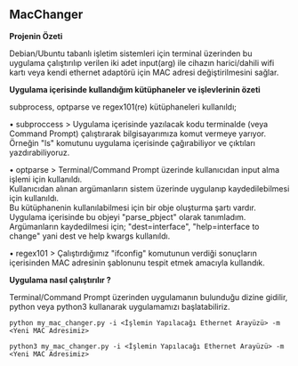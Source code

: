 ## MacChanger
<strong>Projenin Özeti</strong>
<p>Debian/Ubuntu tabanlı işletim sistemleri için terminal üzerinden bu uygulama çalıştırılıp verilen iki adet input(arg) ile cihazın harici/dahili wifi kartı veya kendi ethernet adaptörü için MAC adresi değiştirilmesini sağlar.</p>

<strong>Uygulama içerisinde kullandığım kütüphaneler ve işlevlerinin özeti</strong><br>
  <p>subprocess, optparse ve regex101(re) kütüphaneleri kullanıldı;<br>
<p>• subproccess > Uygulama içerisinde yazılacak kodu terminalde (veya Command Prompt) çalıştırarak bilgisayarımıza komut vermeye yarıyor. <br>
  Örneğin "ls" komutunu uygulama içerisinde çağırabiliyor ve çıktıları yazdırabiliyoruz.<br>
<p>• optparse > Terminal/Command Prompt üzerinde kullanıcıdan input alma işlemi için kullanıldı.<br>
  Kullanıcıdan alınan argümanların sistem üzerinde uygulanıp kaydedilebilmesi için kullanıldı.<br>
  Bu kütüphanenin kullanılabilmesi için bir obje oluşturma şartı vardır. Uygulama içerisinde bu objeyi "parse_pbject" olarak tanımladım.<br>
  Argümanların kaydedilmesi için; "dest=interface", "help=interface to change" yani dest ve help kwargs kullanıldı.<br>
<p>• regex101 > Çalıştırdığımız "ifconfig" komutunun verdiği sonuçların içerisinden MAC adresinin şablonunu tespit etmek amacıyla kullandık.<br>
  
<strong>Uygulama nasıl çalıştırılır ?</strong><br>
<p>Terminal/Command Prompt üzerinden uygulamanın bulunduğu dizine gidilir,
python veya python3 kullanarak uygulamamızı başlatabiliriz.<br>

```
python my_mac_changer.py -i <İşlemin Yapılacağı Ethernet Arayüzü> -m <Yeni MAC Adresimiz>

python3 my_mac_changer.py -i <İşlemin Yapılacağı Ethernet Arayüzü> -m <Yeni MAC Adresimiz>
